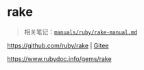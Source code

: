 # rake

> 相关笔记：[`manuals/ruby/rake-manual.md`](/manuals/ruby/rake-manual.md)

<https://github.com/ruby/rake> | [Gitee](https://gitee.com/mrhuangyuhui/rake)

<https://www.rubydoc.info/gems/rake>
